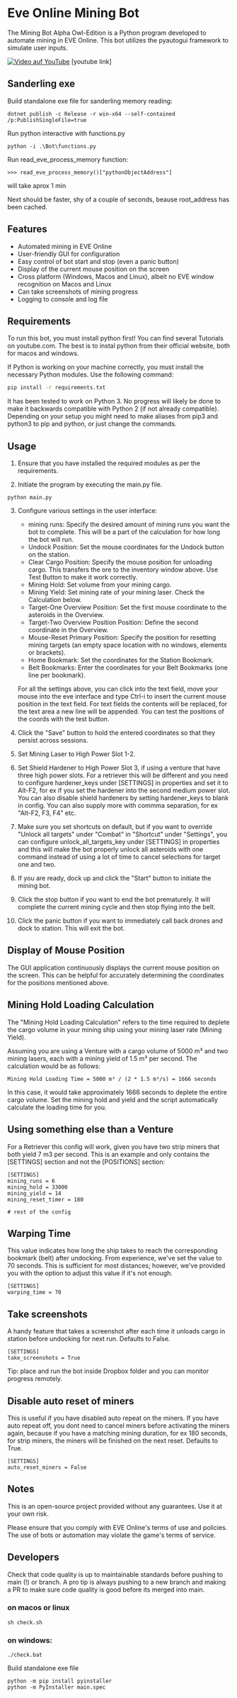# Eve Online Mining Bot

The Mining Bot Alpha Owl-Edition is a Python program developed to automate mining in EVE Online. This bot utilizes the pyautogui framework to simulate user inputs. 

[![Video auf YouTube](https://img.youtube.com/vi/-qzjmKXXsqU/maxresdefault.jpg)](https://www.youtube.com/watch?v=-qzjmKXXsqU)
[youtube link]

## Sanderling exe

Build standalone exe file for sanderling memory reading:

`dotnet publish -c Release -r win-x64 --self-contained /p:PublishSingleFile=true`

Run python interactive with functions.py

`python -i .\Bot\functions.py`

Run read_eve_process_memory function:

`>>> read_eve_process_memory()["pythonObjectAddress"]`

will take aprox 1 min

Next should be faster, shy of a couple of seconds, beause root_address has been cached.

## Features

- Automated mining in EVE Online
- User-friendly GUI for configuration
- Easy control of bot start and stop (even a panic button)
- Display of the current mouse position on the screen
- Cross platform (Windows, Macos and Linux), albeit no EVE window recognition on Macos and Linux
- Can take screenshots of mining progress
- Logging to console and log file

## Requirements

To run this bot, you must install python first! You can find several Tutorials on youtube.com. The best is to instal python from their official website, both for macos and windows.

If Python is working on your machine correctly, you must install the necessary Python modules. Use the following command:

```bash
pip install -r requirements.txt
```

It has been tested to work on Python 3. No progress will likely be done to make it backwards compatible with Python 2 (if not already compatible). Depending on your setup you might need to make aliases from pip3 and python3 to pip and python, or just change the commands.

## Usage

1. Ensure that you have installed the required modules as per the requirements.

2. Initiate the program by executing the main.py file.
```
python main.py
```
3. Configure various settings in the user interface:

   - mining runs: Specify the desired amount of mining runs you want the bot to complete. This will be a part of the calculation for how long the bot will run.
   - Undock Position: Set the mouse coordinates for the Undock button on the station.
   - Clear Cargo Position: Specify the mouse position for unloading cargo. This transfers the ore to the inventory window above. Use Test Button to make it work correctly. 
   - Mining Hold: Set volume from your mining cargo.
   - Mining Yield: Set mining rate of your mining laser. Check the Calculation below.
   - Target-One Overview Position: Set the first mouse coordinate to the asteroids in the Overview.
   - Target-Two Overview Position Position: Define the second coordinate in the Overview.
   - Mouse-Reset Primary Position: Specify the position for resetting mining targets (an empty space location with no windows, elements or brackets).
   - Home Bookmark: Set the coordinates for the Station Bookmark.
   - Belt Bookmarks: Enter the coordinates for your Belt Bookmarks (one line per bookmark).

   For all the settings above, you can click into the text field, move your mouse into the eve interface and type Ctrl-i to insert the current mouse position in the text field. For text fields the contents will be replaced, for the text area a new line will be appended. You can test the positions of the coords with the test button.

4. Click the "Save" button to hold the entered coordinates so that they persist across sessions.

5. Set Mining Laser to High Power Slot 1-2.

6. Set Shield Hardener to High Power Slot 3, if using a venture that have three high power slots. For a retriever this will be different and you need to configure hardener_keys under [SETTINGS] in properties and set it to Alt-F2, for ex if you set the hardener into the second medium power slot. You can also disable shield hardeners by setting hardener_keys to blank in config. You can also supply more with commma separation, for ex "Alt-F2, F3, F4" etc.

7. Make sure you set shortcuts on default, but if you want to override "Unlock all targets" under "Combat" in "Shortcut" under "Settings", you can configure unlock_all_targets_key under [SETTINGS] in properties and this will make the bot properly unlock all asteroids with one command instead of using a lot of time to cancel selections for target one and two.
   
8. If you are ready, dock up and click the "Start" button to initiate the mining bot.
   
9. Click the stop button if you want to end the bot prematurely. It will complete the current mining cycle and then stop flying into the belt. 

10. Click the panic button if you want to immediately call back drones and dock to station. This will exit the bot.

## Display of Mouse Position
The GUI application continuously displays the current mouse position on the screen. This can be helpful for accurately determining the coordinates for the positions mentioned above.

## Mining Hold Loading Calculation
The "Mining Hold Loading Calculation" refers to the time required to deplete the cargo volume in your mining ship using your mining laser rate (Mining Yield).

Assuming you are using a Venture with a cargo volume of 5000 m³ and two mining lasers, each with a mining yield of 1.5 m³ per second. The calculation would be as follows:
```
Mining Hold Loading Time = 5000 m³ / (2 * 1.5 m³/s) = 1666 seconds
```
In this case, it would take approximately 1666 seconds to deplete the entire cargo volume. Set the mining hold and yield and the script automatically calculate the loading time for you.

## Using something else than a Venture

For a Retriever this config will work, given you have two strip miners that both yield 7 m3 per second. This is an example and only contains the [SETTINGS] section and not the [POSITIONS] section:

```properties
[SETTINGS]
mining_runs = 6
mining_hold = 33000
mining_yield = 14
mining_reset_timer = 180

# rest of the config
```

## Warping Time

This value indicates how long the ship takes to reach the corresponding bookmark (belt) after undocking. From experience, we've set the value to 70 seconds. This is sufficient for most distances; however, we've provided you with the option to adjust this value if it's not enough.

```properties
[SETTINGS]
warping_time = 70
```

## Take screenshots

A handy feature that takes a screenshot after each time it unloads cargo in station before undocking for next run. Defaults to False.

```properties
[SETTINGS]
take_screenshots = True
```

Tip: place and run the bot inside Dropbox folder and you can monitor progress remotely.

## Disable auto reset of miners

This is useful if you have disabled auto repeat on the miners. If you have auto repeat off, you dont need to cancel miners before activating the miners again, because if you have a matching mining duration, for ex 180 seconds, for strip miners, the miners will be finished on the next reset. Defaults to True.

```properties
[SETTINGS]
auto_reset_miners = False
```

## Notes
This is an open-source project provided without any guarantees. Use it at your own risk.

Please ensure that you comply with EVE Online's terms of use and policies. The use of bots or automation may violate the game's terms of service.

## Developers

Check that code quality is up to maintainable standards before pushing to main (!) or branch. A pro tip is always pushing to a new branch and making a PR to make sure code quality is good before its merged into main.

### on macos or linux
```
sh check.sh
```

### on windows:
```
./check.bat
```

Build standalone exe file

```
python -m pip install pyinstaller
python -m PyInstaller main.spec
```